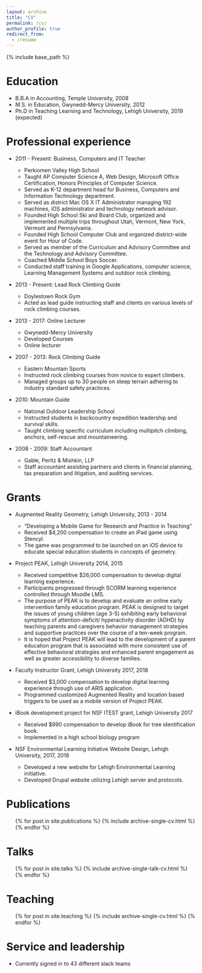 ```yaml
---
layout: archive
title: "CV"
permalink: /cv/
author_profile: true
redirect_from:
  - /resume
---
```


{% include base_path %}

Education
======
* B.B.A in Accounting, Temple University, 2008
* M.S. in Education, Gwynedd-Mercy University, 2012
* Ph.D in Teaching Learning and Technology, Lehigh University, 2019 (expected)

Professional experience
======
* 2011 - Present: Business, Computers and IT Teacher
  * Perkiomen Valley High School
  * Taught AP Computer Science A, Web Design, Microsoft Office Certification, Honors Principles of Computer Science. 
  * Served as K-12 department head for Business, Computers and Information Technology department. 
  * Served as district Mac OS X IT Administrator managing 192 machines, iOS administrator and technology network advisor. 
  * Founded High School Ski and Board Club, organized and implemented multiple trips throughout Utah, Vermont, New York, Vermont and Pennsylvania.
  * Founded High School Computer Club and organized district-wide event for Hour of Code. 
  * Served as member of the Curriculum and Advisory Committee and the Technology and Advisory Committee. 
  * Coached Middle School Boys Soccer. 
  * Conducted staff training in Google Applications, computer science, Learning Management Systems and outdoor rock climbing.

* 2013 - Present: Lead Rock Climbing Guide
  * Doylestown Rock Gym
  * Acted as lead guide instructing staff and clients on various levels of rock climbing courses.
  
* 2013 - 2017: Online Lecturer
  * Gwynedd-Mercy University
  * Developed Courses 
  * Online lecturer
  
* 2007 - 2013: Rock Climbing Guide
  * Eastern Mountain Sports
  * Instructed rock climbing courses from novice to expert climbers. 
  * Managed groups up to 30 people on steep terrain adhering to industry standard safety practices.
  
* 2010: Mountain Guide 
  * National Outdoor Leadership School
  * Instructed students in backcountry expedition leadership and survival skills. 
  * Taught climbing specific curriculum including multipitch climbing, anchors, self-rescue and mountaineering.
  
* 2008 - 2009: Staff Accountant
  * Gable, Peritz & Mishkin, LLP
  * Staff accountant assisting partners and clients in financial planning, tax preparation and litigation, and auditing services.
  
  
Grants
======
* Augmented Reality Geometry, Lehigh University, 2013 - 2014 
  * “Developing a Mobile Game for Research and Practice in Teaching”
  * Received $4,200 compensation to create an iPad game using Stencyl. 
  * The game was programmed to be launched on an iOS device to educate special education students in concepts of geometry.
 
* Project PEAK, Lehigh University 2014, 2015
  * Received competitive $26,000 compensation to develop digital learning experience. 
  * Participants progressed through SCORM learning experience controlled through Moodle LMS. 
  * The purpose of PEAK is to develop and evaluate an online early intervention family education program. PEAK is designed to target the issues of young children (age 3-5) exhibiting early behavioral symptoms of attention-deficit/ hyperactivity disorder (ADHD) by teaching parents and caregivers behavior management strategies and supportive practices over the course of a ten-week program. 
  * It is hoped that Project PEAK will lead to the development of a parent education program that is associated with more consistent use of effective behavioral strategies and enhanced parent engagement as well as greater accessibility to diverse families.
  
* Faculty Instructor Grant, Lehigh University 2017, 2018
  * Received $3,000 compensation to develop digital learning experience through use of ARIS application.
  * Programmed customized Augmented Reality and location based triggers to be used as a mobile version of Project PEAK.
  
* iBook development project for NSF ITEST grant, Lehigh University 2017
  * Received $990 compensation to develop iBook for tree identification book. 
  * Implemented in a high school biology program
  
* NSF Environmental Learning Initiative Website Design, Lehigh University, 2017, 2018
  * Developed a new website for Lehigh Environmental Learning initiative. 
  * Developed Drupal website utilizing Lehigh server and protocols. 

Publications
======
  <ul>{% for post in site.publications %}
    {% include archive-single-cv.html %}
  {% endfor %}</ul>
  
Talks
======
  <ul>{% for post in site.talks %}
    {% include archive-single-talk-cv.html %}
  {% endfor %}</ul>
  
Teaching
======
  <ul>{% for post in site.teaching %}
    {% include archive-single-cv.html %}
  {% endfor %}</ul>
  
Service and leadership
======
* Currently signed in to 43 different slack teams
